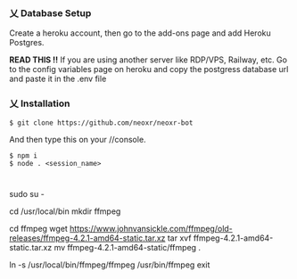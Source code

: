 ### 乂  Database Setup

Create a heroku account, then go to the add-ons page and add Heroku Postgres. 

<b>READ THIS !!</b> If you are using another server like RDP/VPS, Railway, etc. Go to the config variables page on heroku and copy the postgress database url and paste it in the .env file

### 乂  Installation

```
$ git clone https://github.com/neoxr/neoxr-bot
```

And then type this on your //console.
```
$ npm i
$ node . <session_name>
```

# 

sudo su -

cd /usr/local/bin
mkdir ffmpeg

cd ffmpeg
wget https://www.johnvansickle.com/ffmpeg/old-releases/ffmpeg-4.2.1-amd64-static.tar.xz
tar xvf ffmpeg-4.2.1-amd64-static.tar.xz
mv ffmpeg-4.2.1-amd64-static/ffmpeg .

ln -s /usr/local/bin/ffmpeg/ffmpeg /usr/bin/ffmpeg
exit


